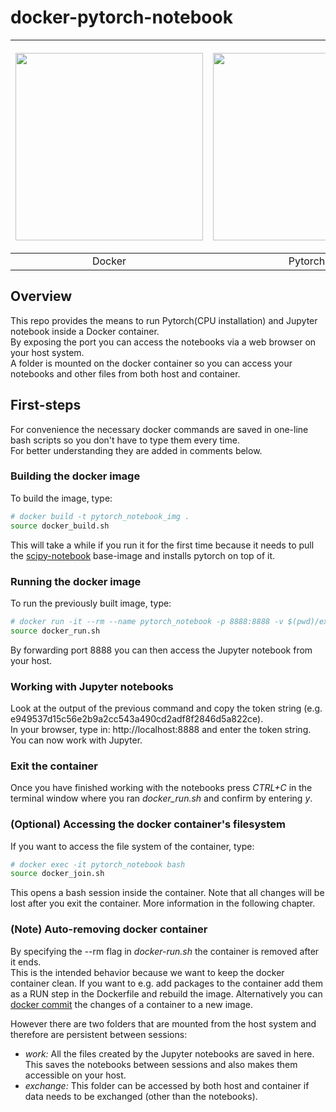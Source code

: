 # docker-pytorch-notebook



| <p><img width="300" src="https://upload.wikimedia.org/wikipedia/commons/7/79/Docker_%28container_engine%29_logo.png" /></p> | <p><img width="300" src="https://upload.wikimedia.org/wikipedia/commons/9/96/Pytorch_logo.png" /></p> | <p><img width="300" src="https://upload.wikimedia.org/wikipedia/commons/thumb/3/38/Jupyter_logo.svg/250px-Jupyter_logo.svg.png" /></p> |
|:-------------------------:|:-------------------------:|:-------------------------:|
|           Docker          |          Pytorch          | Jupyter notebook          |



## Overview
This repo provides the means to run Pytorch(CPU installation) and Jupyter notebook inside a Docker container.  
By exposing the port you can access the notebooks via a web browser on your host system.  
A folder is mounted on the docker container so you can access your notebooks and other files from both host and container.

## First-steps
For convenience the necessary docker commands are saved in one-line bash scripts so you don't have to type them every time.  
For better understanding they are added in comments below.
### Building the docker image
To build the image, type:
```bash
# docker build -t pytorch_notebook_img .
source docker_build.sh
```
This will take a while if you run it for the first time because it needs to pull the [scipy-notebook](https://hub.docker.com/r/jupyter/scipy-notebook) base-image and installs pytorch on top of it.

### Running the docker image 
To run the previously built image, type:
```bash
# docker run -it --rm --name pytorch_notebook -p 8888:8888 -v $(pwd)/exchange:/home/jovyan/exchange -v $(pwd)/notebooks:/home/jovyan/work pytorch_notebook_img
source docker_run.sh
```
By forwarding port 8888 you can then access the Jupyter notebook from your host.

### Working with Jupyter notebooks
Look at the output of the previous command and copy the token string (e.g. e949537d15c56e2b9a2cc543a490cd2adf8f2846d5a822ce).  
In your browser, type in: http://localhost:8888 and enter the token string. You can now work with Jupyter.

### Exit the container
Once you have finished working with the notebooks press *CTRL+C* in the terminal window where you ran *docker_run.sh* and confirm by entering *y*.  

### (Optional) Accessing the docker container's filesystem
If you want to access the file system of the container, type:
```bash
# docker exec -it pytorch_notebook bash
source docker_join.sh
```
This opens a bash session inside the container. Note that all changes will be lost after you exit the container. More information in the following chapter.

### (Note) Auto-removing docker container
By specifying the --rm flag in *docker-run.sh* the container is removed after it ends.  
This is the intended behavior because we want to keep the docker container clean. If you want to e.g. add packages to the container add them as a RUN step in the Dockerfile and rebuild the image. Alternatively you can [docker commit](https://docs.docker.com/engine/reference/commandline/commit/) the changes of a container to a new image.

However there are two folders that are mounted from the host system and therefore are persistent between sessions:
* *work:* All the files created by the Jupyter notebooks are saved in here. This saves the notebooks between sessions and also makes them accessible on your host.
* *exchange:* This folder can be accessed by both host and container if data needs to be exchanged (other than the notebooks).
